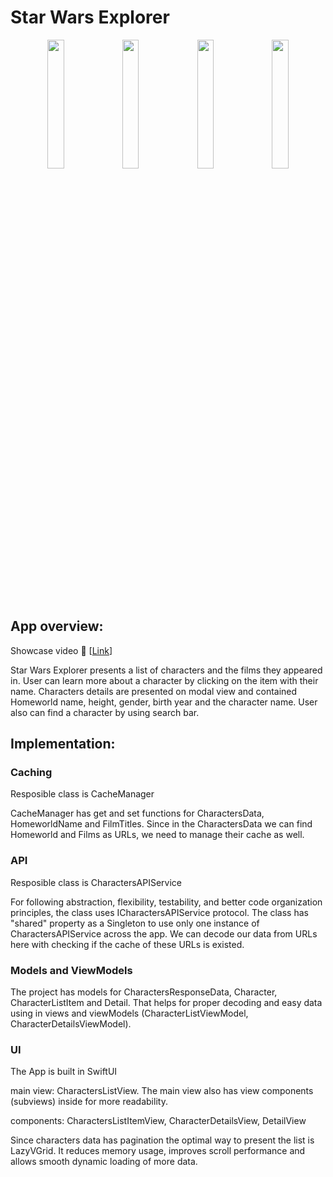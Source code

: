 # Star Wars Explorer

  <p align="center" width="100%"> 
    <img width="23%" src="https://github.com/user-attachments/assets/f2655601-2342-4301-baab-3ab8de90e1dd">
    <img width="23%" src="https://github.com/user-attachments/assets/77f7feac-23b2-4f00-bef1-94aeae9ce213">
    <img width="23%" src="https://github.com/user-attachments/assets/c5341dd4-3325-4358-afa8-068f03871362">
    <img width="23%" src="https://github.com/user-attachments/assets/5a0ddc99-444e-419f-8e87-b6c3283055b6">
  </p>

## App overview:
Showcase video :movie_camera: [[Link](https://drive.google.com/file/d/1V-KRpDyntNuhmI1qfjT5ZPpVJhqrDNcO/view?usp=sharing)]

Star Wars Explorer presents a list of characters and the films they appeared in. User can learn more about a character by clicking on the item with their name. Characters details are presented on modal view and contained Homeworld name, height, gender, birth year and the character name. User also can find a character by using search bar. 

## Implementation:

### Caching
Resposible class is CacheManager

CacheManager has get and set functions for CharactersData, HomeworldName and FilmTitles. Since in the CharactersData we can find Homeworld and Films as URLs, we need to manage their cache as well.

### API
Resposible class is CharactersAPIService

For following abstraction, flexibility, testability, and better code organization principles, the class uses ICharactersAPIService protocol. The class has "shared" property as a Singleton to use only one instance of CharactersAPIService across the app. We can decode our data from URLs here with checking if the cache of these URLs is existed. 

### Models and ViewModels
The project has models for CharactersResponseData, Character, CharacterListItem and Detail. That helps for proper decoding and easy data using in views and viewModels (CharacterListViewModel, CharacterDetailsViewModel).

### UI 
The App is built in SwiftUI

main view: CharactersListView. The main view also has view components (subviews) inside for more readability. 

components: CharactersListItemView, CharacterDetailsView, DetailView

Since characters data has pagination the optimal way to present the list is LazyVGrid. It reduces memory usage, improves scroll performance and allows smooth dynamic loading of more data.


